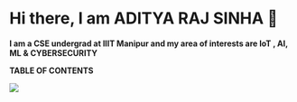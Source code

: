 # Hi there, I am ADITYA RAJ SINHA 👋

**I am a CSE undergrad at IIIT Manipur and my area of interests are IoT , AI, ML & CYBERSECURITY**

**TABLE OF CONTENTS**
  
<img src = "./https://upload.wikimedia.org/wikipedia/commons/thumb/1/18/C_Programming_Language.svg/16px-C_Programming_Language.svg">


